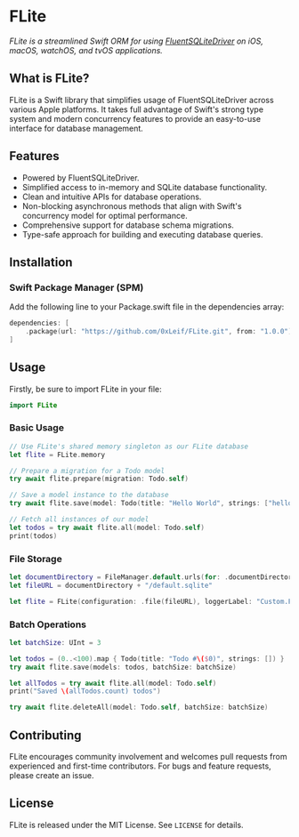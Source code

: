 # FLite

*FLite is a streamlined Swift ORM for using [FluentSQLiteDriver](https://github.com/vapor/fluent-sqlite-driver) on iOS, macOS, watchOS, and tvOS applications.*

## What is FLite?

FLite is a Swift library that simplifies usage of FluentSQLiteDriver across various Apple platforms. It takes full advantage of Swift's strong type system and modern concurrency features to provide an easy-to-use interface for database management.

## Features
- Powered by FluentSQLiteDriver.
- Simplified access to in-memory and SQLite database functionality.
- Clean and intuitive APIs for database operations.
- Non-blocking asynchronous methods that align with Swift's concurrency model for optimal performance.
- Comprehensive support for database schema migrations.
- Type-safe approach for building and executing database queries.

## Installation

### Swift Package Manager (SPM)

Add the following line to your Package.swift file in the dependencies array:

```swift
dependencies: [
    .package(url: "https://github.com/0xLeif/FLite.git", from: "1.0.0")
]
```

## Usage

Firstly, be sure to import FLite in your file:

```swift
import FLite
```

### Basic Usage

```swift
// Use FLite's shared memory singleton as our FLite database
let flite = FLite.memory

// Prepare a migration for a Todo model
try await flite.prepare(migration: Todo.self)

// Save a model instance to the database
try await flite.save(model: Todo(title: "Hello World", strings: ["hello", "world"]))

// Fetch all instances of our model
let todos = try await flite.all(model: Todo.self)
print(todos)
```

### File Storage

```swift
let documentDirectory = FileManager.default.urls(for: .documentDirectory, in: .userDomainMask).first?.path ?? ""
let fileURL = documentDirectory + "/default.sqlite"

let flite = FLite(configuration: .file(fileURL), loggerLabel: "Custom.FLite")
```

### Batch Operations

```swift
let batchSize: UInt = 3

let todos = (0..<100).map { Todo(title: "Todo #\($0)", strings: []) }
try await flite.save(models: todos, batchSize: batchSize)

let allTodos = try await flite.all(model: Todo.self)
print("Saved \(allTodos.count) todos")

try await flite.deleteAll(model: Todo.self, batchSize: batchSize)
```

## Contributing

FLite encourages community involvement and welcomes pull requests from experienced and first-time contributors. For bugs and feature requests, please create an issue.

## License

FLite is released under the MIT License. See `LICENSE` for details.
